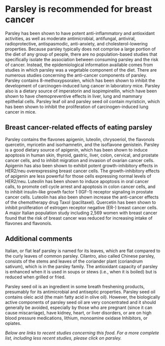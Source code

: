 

#  Parsley is recommended for breast cancer 

Parsley has been shown to have potent anti-inflammatory and antioxidant activities, as well as moderate antimicrobial, antifungal, antiviral, radioprotective, antispasmodic, anti-anxiety, and cholesterol-lowering properties. Because parsley typically does not comprise a large portion of the diet of any group of people, there are no population-based studies that specifically isolate the association between consuming parsley and the risk of cancer. Instead, the epidemiological information available comes from studies in which parsley was a vegetable component of the diet. There are numerous studies concerning the anti-cancer components of parsley. Parsley contains 8-methoxypsoralen, which has been shown to inhibit the development of carcinogen-induced lung cancer in laboratory mice. Parsley also is a dietary source of imperatorin and isopimpinellin, which have been shown to have chemopreventive effects in liver, lung and mammary epithelial cells. Parsley leaf oil and parsley seed oil contain myristicin, which has been shown to inhibit the proliferation of carcinogen-induced lung cancer in mice.

## Breast cancer-related effects of eating parsley 

Parsley contains the flavones apigenin, luteolin, chrysoeriol, the flavonols quercetin, myricetin and isorhamnetin, and the isoflavone genistein. Parsley is a good dietary source of apigenin, which has been shown to induce apoptosis in human skin, thyroid, gastric, liver, colon, cervical, and prostate cancer cells, and to inhibit migration and invasion of ovarian cancer cells. Apigenin has also been shown to exhibit potent growth-inhibitory effects in HER2/neu overexpressing breast cancer cells. The growth-inhibitory effects of apigenin are less powerful for those cells expressing normal levels of HER2/neu. Luteolin has been shown to induce apoptosis in oral cancer calls, to promote cell cycle arrest and apoptosis in colon cancer cells, and to inhibit insulin-like growth factor 1 (IGF-1) receptor signaling in prostate cancer cells. Luteolin has also been shown increase the anti-cancer effects of the chemotherapy drug Taxol (paclitaxel). Quercetin has been shown to inhibit proliferation of estrogen receptor negative (ER-) breast cancer cells. A major Italian population study including 2,569 women with breast cancer found that the risk of breast cancer was reduced for increasing intake of flavones and flavonols.

## Additional comments

Italian, or flat leaf parsley is named for its leaves, which are flat compared to the curly leaves of common parsley. Cilantro, also called Chinese parsley, consists of the stems and leaves of the coriander plant (coriandrum sativum), which is in the parsley family. The antioxidant capacity of parsley is enhanced when it is used in soups or stews (i.e., when it is boiled) but is reduced when grilled or fried.

Parsley seed oil is an ingredient in some breath freshening products, presumably for its antimicrobial and antiseptic properties. Parsley seed oil contains oleic acid (the main fatty acid in olive oil). However, the biologically active components of parsley seed oil are very concentrated and it should generally be avoided, especially by those who are pregnant (since it can cause miscarriage), have kidney, heart, or liver disorders, or are on high blood pressure medications, lithium, monoamine oxidase Inhibitors, or opiates.

_Below are links to recent studies concerning this food. For a more complete list, including less recent studies, please click on parsley._


  


